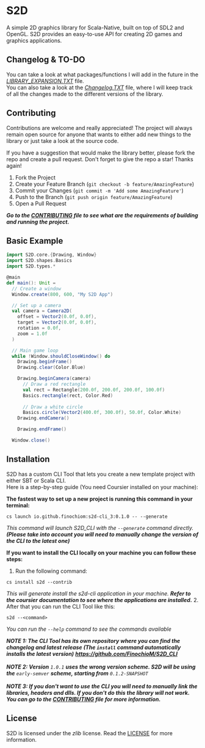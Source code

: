 # S2D

A simple 2D graphics library for Scala-Native, built on top of SDL2 and OpenGL. S2D provides an easy-to-use API for creating 2D games and graphics applications.

## Changelog & TO-DO
You can take a look at what packages/functions I will add in the future in the _[LIBRARY_EXPANSION.TXT](https://github.com/FinochioM/S2D/blob/master/LIBRARY_EXPANSION.txt)_ file.
</br> You can also take a look at the _[Changelog.TXT](https://github.com/FinochioM/S2D/blob/master/Changelog.txt)_ file, where I will keep track of all the changes made to the different versions of the library.

## Contributing
Contributions are welcome and really appreciated! The project will always remain open source for anyone that wants to either add new things to the library or just take a look at the source code.

If you have a suggestion that would make the library better, please fork the repo and create a pull request.
Don't forget to give the repo a star! Thanks again!

1. Fork the Project
2. Create your Feature Branch (`git checkout -b feature/AmazingFeature`)
3. Commit your Changes (`git commit -m 'Add some AmazingFeature'`)
4. Push to the Branch (`git push origin feature/AmazingFeature`)
5. Open a Pull Request

_**Go to the _[CONTRIBUTING](https://github.com/FinochioM/S2D/blob/master/.github/CONTRIBUTING.md)_ file to see what are the requirements of building and running the project.**_

## Basic Example

```scala
import S2D.core.{Drawing, Window}
import S2D.shapes.Basics
import S2D.types.*

@main
def main(): Unit =
  // Create a window
  Window.create(800, 600, "My S2D App")

  // Set up a camera
  val camera = Camera2D(
    offset = Vector2(0.0f, 0.0f),
    target = Vector2(0.0f, 0.0f),
    rotation = 0.0f,
    zoom = 1.0f
  )

  // Main game loop
  while !Window.shouldCloseWindow() do
    Drawing.beginFrame()
    Drawing.clear(Color.Blue)

    Drawing.beginCamera(camera)
      // Draw a red rectangle
      val rect = Rectangle(200.0f, 200.0f, 200.0f, 100.0f)
      Basics.rectangle(rect, Color.Red)
      
      // Draw a white circle
      Basics.circle(Vector2(400.0f, 300.0f), 50.0f, Color.White)
    Drawing.endCamera()

    Drawing.endFrame()

  Window.close()
```

## Installation
S2D has a custom CLI Tool that lets you create a new template project with either SBT or Scala CLI.<br>
Here is a step-by-step guide (You need Coursier installed on your machine):

**The fastest way to set up a new project is running this command in your terminal:**

```
cs launch io.github.finochiom:s2d-cli_3:0.1.0 -- --generate
```

_This command will launch S2D_CLI with the `--generate` command directly. **(Please take into account you will need to manually change the version of the CLI to the latest one)**_

**If you want to install the CLI locally on your machine you can follow these steps:**
1. Run the following command:
```
cs install s2d --contrib
```
_This will generate install the s2d-cli application in your machine. **Refer to the coursier documentation to see where the applications are installed.**_
2. After that you can run the CLI Tool like this:
```
s2d --<command>
```
_You can run the `--help` command to see the commands available_

_**NOTE 1: The CLI Tool has its own repository where you can find the changelog and latest release (The `install` command automatically installs the latest version)** **https://github.com/FinochioM/S2D_CLI**_
<br>
<br>
_**NOTE 2: Version** `1.0.1` **uses the wrong version scheme. S2D will be using the** `early-semver` **scheme, starting from** `0.1.2-SNAPSHOT`_
<br>
<br>
_**NOTE 3: If you don't want to use the CLI you will need to manually link the libraries, headers and dlls. If you don't do this the library will not work. You can go to the _[CONTRIBUTING](https://github.com/FinochioM/S2D/blob/master/.github/CONTRIBUTING.md)_ file for more information.**_
## License
S2D is licensed under the *zlib* license. Read the [LICENSE](https://github.com/FinochioM/S2D/blob/master/LICENSE) for more information.